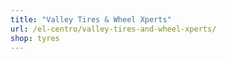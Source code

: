 ```yaml
---
title: "Valley Tires & Wheel Xperts"
url: /el-centro/valley-tires-and-wheel-xperts/
shop: tyres
---
```

